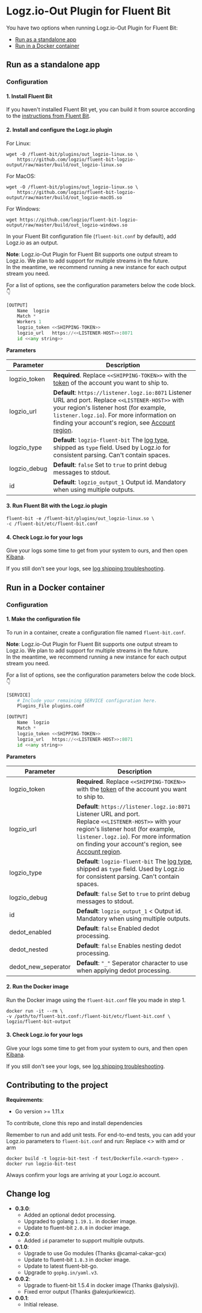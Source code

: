 # Logz.io-Out Plugin for Fluent Bit

You have two options when running Logz.io-Out Plugin for Fluent Bit:

* [Run as a standalone app](#standalone-config)
* [Run in a Docker container](#docker-config)

<div id="standalone-config">

## Run as a standalone app

### Configuration

#### 1.  Install Fluent Bit

If you haven't installed Fluent Bit yet,
you can build it from source
according to the [instructions from Fluent Bit](https://docs.fluentbit.io/manual/installation/getting-started-with-fluent-bit).

#### 2.  Install and configure the Logz.io plugin

For Linux:
```shell
wget -O /fluent-bit/plugins/out_logzio-linux.so \
    https://github.com/logzio/fluent-bit-logzio-output/raw/master/build/out_logzio-linux.so
```

For MacOS:
```shell
wget -O /fluent-bit/plugins/out_logzio-linux.so \
    https://github.com/logzio/fluent-bit-logzio-output/raw/master/build/out_logzio-macOS.so
```

For Windows:
```shell
wget https://github.com/logzio/fluent-bit-logzio-output/raw/master/build/out_logzio-windows.so
```

In your Fluent Bit configuration file (`fluent-bit.conf` by default),
add Logz.io as an output.

**Note**:
Logz.io-Out Plugin for Fluent Bit
supports one output stream to Logz.io.
We plan to add support for multiple streams in the future. <br>
In the meantime,
we recommend running a new instance for each output stream you need.

For a list of options, see the configuration parameters below the code block. 👇

```python
[OUTPUT]
    Name  logzio
    Match *
    Workers 1
    logzio_token <<SHIPPING-TOKEN>>
    logzio_url   https://<<LISTENER-HOST>>:8071
    id <<any string>>
```

**Parameters**

| Parameter    | Description                                                                                                                                                                                                                                                                                                              |
|--------------|--------------------------------------------------------------------------------------------------------------------------------------------------------------------------------------------------------------------------------------------------------------------------------------------------------------------------|
| logzio_token | **Required**. Replace `<<SHIPPING-TOKEN>>` with the [token](https://app.logz.io/#/dashboard/settings/general) of the account you want to ship to.                                                                                                                                                                        |
| logzio_url   | **Default**: `https://listener.logz.io:8071`  Listener URL and port. Replace `<<LISTENER-HOST>>` with your region's listener host (for example, `listener.logz.io`). For more information on finding your account's region, see [Account region](https://docs.logz.io/user-guide/accounts/account-region.html). |
| logzio_type  | **Default**: `logzio-fluent-bit`  The [log type](https://docs.logz.io/user-guide/log-shipping/built-in-log-types.html), shipped as `type` field. Used by Logz.io for consistent parsing. Can't contain spaces.                                                                                                       |
| logzio_debug | **Default**: `false`  Set to `true` to print debug messages to stdout.                                                                                                                                                                                                                                               |
| id           | **Default**: `logzio_output_1`  Output id. Mandatory when using multiple outputs.                                                                                                                                                                                                                                    |

#### 3.  Run Fluent Bit with the Logz.io plugin

```shell
fluent-bit -e /fluent-bit/plugins/out_logzio-linux.so \
-c /fluent-bit/etc/fluent-bit.conf
```

#### 4.  Check Logz.io for your logs

Give your logs some time to get from your system to ours, and then open [Kibana](https://app.logz.io/#/dashboard/kibana).

If you still don't see your logs, see [log shipping troubleshooting](https://docs.logz.io/user-guide/log-shipping/log-shipping-troubleshooting.html).

</div>

<div id="docker-config">

## Run in a Docker container

### Configuration

#### 1.  Make the configuration file

To run in a container,
create a configuration file named `fluent-bit.conf`.

**Note**:
Logz.io-Out Plugin for Fluent Bit
supports one output stream to Logz.io.
We plan to add support for multiple streams in the future. <br>
In the meantime,
we recommend running a new instance for each output stream you need.

For a list of options, see the configuration parameters below the code block. 👇

```python
[SERVICE]
    # Include your remaining SERVICE configuration here.
    Plugins_File plugins.conf

[OUTPUT]
    Name  logzio
    Match *
    logzio_token <<SHIPPING-TOKEN>>
    logzio_url   https://<<LISTENER-HOST>>:8071
    id <<any string>>
```

**Parameters**

| Parameter           | Description                                                                                                                                                                                                                                                                                                              |
|---------------------|--------------------------------------------------------------------------------------------------------------------------------------------------------------------------------------------------------------------------------------------------------------------------------------------------------------------------|
| logzio_token        | **Required**. Replace `<<SHIPPING-TOKEN>>` with the [token](https://app.logz.io/#/dashboard/settings/general) of the account you want to ship to.                                                                                                                                                                        |
| logzio_url          | **Default**: `https://listener.logz.io:8071`  Listener URL and port. <br> Replace `<<LISTENER-HOST>>` with your region's listener host (for example, `listener.logz.io`). For more information on finding your account's region, see [Account region](https://docs.logz.io/user-guide/accounts/account-region.html). |
| logzio_type         | **Default**: `logzio-fluent-bit`  The [log type](https://docs.logz.io/user-guide/log-shipping/built-in-log-types.html), shipped as `type` field. Used by Logz.io for consistent parsing. Can't contain spaces.                                                                                                       |
| logzio_debug        | **Default**: `false`  Set to `true` to print debug messages to stdout.                                                                                                                                                                                                                                              |
| id                  | **Default**: `logzio_output_1` < Output id. Mandatory when using multiple outputs.                                                                                                                                                                                                                                    |
| dedot_enabled       | **Default**: `false`  Enabled dedot processing.                                                                                                                                                                                                                                                                      |
| dedot_nested        | **Default**: `false`  Enables nesting dedot processing.                                                                                                                                                                                                                                                              |
| dedot_new_seperator | **Default**: `"_"`  Seperator character to use when applying dedot processing.                                                                                                                                                                                                |
#### 2.  Run the Docker image

Run the Docker image
using the `fluent-bit.conf` file you made in step 1.

```shell
docker run -it --rm \
-v /path/to/fluent-bit.conf:/fluent-bit/etc/fluent-bit.conf \
logzio/fluent-bit-output
```

#### 3.  Check Logz.io for your logs

Give your logs some time to get from your system to ours, and then open [Kibana](https://app.logz.io/#/dashboard/kibana).

If you still don't see your logs, see [log shipping troubleshooting](https://docs.logz.io/user-guide/log-shipping/log-shipping-troubleshooting.html).

</div>

## Contributing to the project

**Requirements**:

* Go version >= 1.11.x

To contribute, clone this repo
and install dependencies

Remember to run and add unit tests. For end-to-end tests, you can add your Logz.io parameters to `fluent-bit.conf` and run:
Replace <<arch-type>> with amd or arm
```shell
docker build -t logzio-bit-test -f test/Dockerfile.<<arch-type>> .
docker run logzio-bit-test
```

Always confirm your logs are arriving at your Logz.io account.


## Change log
- **0.3.0**:
    - Added an optional dedot processing.
    - Upgraded to golang `1.19.1.` in docker image.
    - Update to fluent-bit `2.0.8` in docker image.
- **0.2.0**:
    - Added `id` parameter to support multiple outputs.
- **0.1.0**:
    - Upgrade to use Go modules (Thanks @camal-cakar-gcx)
    - Update to fluent-bit `1.8.3` in docker image.
    - Update to latest fluent-bit-go.
    - Upgrade to `gopkg.in/yaml.v3`.
- **0.0.2**:
    - Upgrade to fluent-bit 1.5.4 in docker image (Thanks @alysivji).
    - Fixed error output (Thanks @alexjurkiewicz).
- **0.0.1**:
    - Initial release.
